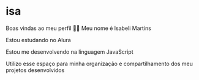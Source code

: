 # isa
Boas vindas ao meu perfil 💙💙
Meu nome é Isabeli Martins

Estou estudando no Alura

Estou me desenvolvendo na linguagem JavaScript

Utilizo esse espaço para minha organização e compartilhamento dos meu projetos desenvolvidos
